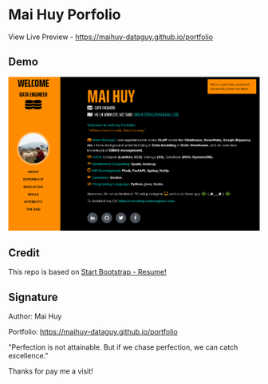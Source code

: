 # Mai Huy Porfolio
View Live Preview - https://maihuy-dataguy.github.io/portfolio

## Demo
![maihuy-cv-online](https://github.com/maihuy-dataguy/portfolio/blob/main/public/img/demo-cv.png)

## Credit
This repo is based on [Start Bootstrap - Resume!](https://github.com/StartBootstrap/startbootstrap-resume)

## Signature
Author: Mai Huy

Portfolio: https://maihuy-dataguy.github.io/portfolio

"Perfection is not attainable. But if we chase perfection, we can catch excellence."

Thanks for pay me a visit!
